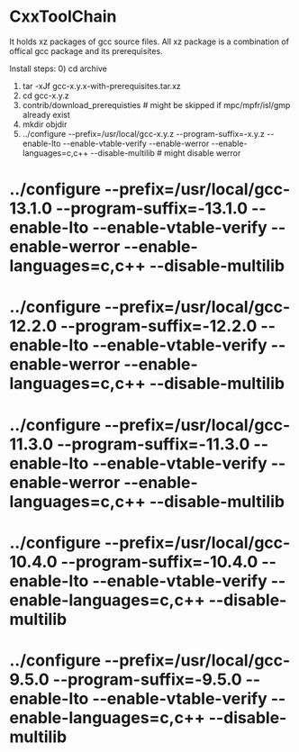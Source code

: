 # CxxToolChain
It holds xz packages of gcc source files.
All xz package is a combination of offical gcc package and its prerequisites.

Install steps:
0) cd archive
1) tar -xJf gcc-x.y.x-with-prerequisites.tar.xz
2) cd gcc-x.y.z
3) contrib/download_prerequisties  # might be skipped if mpc/mpfr/isl/gmp already exist
4) mkdir objdir
5) ../configure --prefix=/usr/local/gcc-x.y.z --program-suffix=-x.y.z --enable-lto --enable-vtable-verify --enable-werror --enable-languages=c,c++ --disable-multilib  # might disable werror
# ../configure --prefix=/usr/local/gcc-13.1.0 --program-suffix=-13.1.0 --enable-lto --enable-vtable-verify --enable-werror --enable-languages=c,c++ --disable-multilib
# ../configure --prefix=/usr/local/gcc-12.2.0 --program-suffix=-12.2.0 --enable-lto --enable-vtable-verify --enable-werror --enable-languages=c,c++ --disable-multilib
# ../configure --prefix=/usr/local/gcc-11.3.0 --program-suffix=-11.3.0 --enable-lto --enable-vtable-verify --enable-werror --enable-languages=c,c++ --disable-multilib
# ../configure --prefix=/usr/local/gcc-10.4.0 --program-suffix=-10.4.0 --enable-lto --enable-vtable-verify --enable-languages=c,c++ --disable-multilib
# ../configure --prefix=/usr/local/gcc-9.5.0 --program-suffix=-9.5.0 --enable-lto --enable-vtable-verify --enable-languages=c,c++ --disable-multilib
